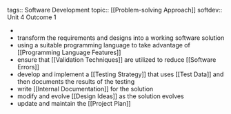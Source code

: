 tags:: Software Development
topic:: [[Problem-solving Approach]]
softdev:: Unit 4 Outcome 1

-
- transform the requirements and designs into a working software solution
- using a suitable programming language to take advantage of [[Programming Language Features]]
- ensure that [[Validation Techniques]] are utilized to reduce [[Software Errors]]
- develop and implement a [[Testing Strategy]] that uses [[Test Data]] and then documents the results of the testing
- write [[Internal Documentation]] for the solution
- modify and evolve [[Design Ideas]] as the solution evolves
- update and maintain the [[Project Plan]]
